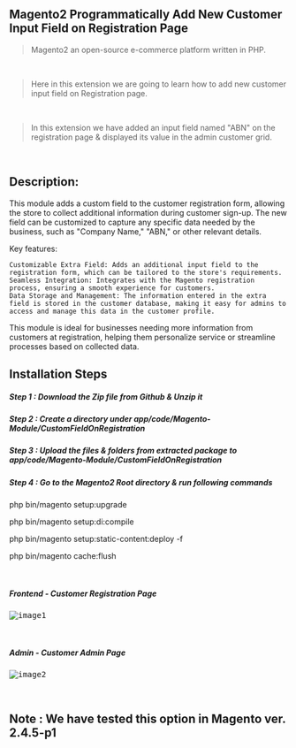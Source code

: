 ## Magento2 Programmatically Add New Customer Input Field on Registration Page

> Magento2 an open-source e-commerce platform written in PHP.

&nbsp;
&nbsp;

> Here in this extension we are going to learn how to add new customer input field on Registration page.

&nbsp;
&nbsp;

> In this extension we have added an input field named "ABN" on the registration page & displayed its value in the admin customer grid.

&nbsp;
&nbsp;

## Description:
This module adds a custom field to the customer registration form, allowing the store to collect additional information during customer sign-up. The new field can be customized to capture any specific data needed by the business, such as "Company Name," "ABN," or other relevant details.

Key features:

    Customizable Extra Field: Adds an additional input field to the registration form, which can be tailored to the store's requirements.
    Seamless Integration: Integrates with the Magento registration process, ensuring a smooth experience for customers.
    Data Storage and Management: The information entered in the extra field is stored in the customer database, making it easy for admins to access and manage this data in the customer profile.

This module is ideal for businesses needing more information from customers at registration, helping them personalize service or streamline processes based on collected data.

## Installation Steps

##### Step 1 : Download the Zip file from Github & Unzip it
##### Step 2 : Create a directory under app/code/Magento-Module/CustomFieldOnRegistration
##### Step 3 : Upload the files & folders from extracted package to app/code/Magento-Module/CustomFieldOnRegistration
##### Step 4 : Go to the Magento2 Root directory & run following commands

php bin/magento setup:upgrade

php bin/magento setup:di:compile

php bin/magento setup:static-content:deploy -f

php bin/magento cache:flush

&nbsp;
&nbsp;

<h5>Frontend - Customer Registration Page</h5>
<kbd>

![image1](https://user-images.githubusercontent.com/123800304/218378188-905c851e-abf9-46fd-9c34-6d151e80bf03.png)


</kbd>

&nbsp;
&nbsp;

<h5>Admin - Customer Admin Page</h5>
<kbd>


![image2](https://user-images.githubusercontent.com/123800304/218378310-878b8aae-03cb-4406-b61a-252d87b74200.png)


</kbd>

&nbsp;
&nbsp;
## Note : We have tested this option in Magento ver. 2.4.5-p1
